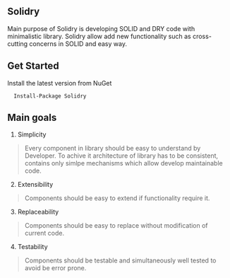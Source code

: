## Solidry
Main purpose of Solidry is developing SOLID and DRY code with minimalistic library. Solidry allow add new functionality such as cross-cutting concerns in SOLID and easy way.

## Get Started
Install the latest version from NuGet

```
  Install-Package Solidry
```

## Main goals
1. Simplicity
>Every component in library should be easy to understand by Developer. To achive it architecture of library has to be consistent,      contains only simlpe mechanisms which allow develop maintainable code.

2. Extensibility
>Components should be easy to extend if functionality require it.  

3. Replaceability
>Components should be easy to replace without modification of current code.

4. Testability
>Components should be testable and simultaneously well tested to avoid be error prone.  
